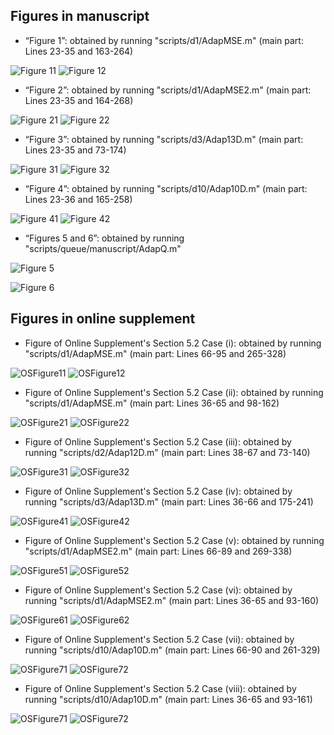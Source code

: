 ## Figures in manuscript
*   “Figure 1”: obtained by running "scripts/d1/AdapMSE.m" (main part: Lines 23-35 and 163-264)

![Figure 11](Figure1(1).png)
![Figure 12](Figure1(2).png)

*   “Figure 2”: obtained by running "scripts/d1/AdapMSE2.m" (main part: Lines 23-35 and 164-268)

![Figure 21](Figure2(1).png)
![Figure 22](Figure2(2).png)

*   “Figure 3”: obtained by running "scripts/d3/Adap13D.m" (main part: Lines 23-35 and 73-174)

![Figure 31](Figure3(1).png)
![Figure 32](Figure3(2).png)

*   “Figure 4”: obtained by running "scripts/d10/Adap10D.m" (main part: Lines 23-36 and 165-258)

![Figure 41](Figure4(1).png)
![Figure 42](Figure4(2).png)

*   “Figures 5 and 6”: obtained by running "scripts/queue/manuscript/AdapQ.m" 

![Figure 5](Figure5.png)

![Figure 6](Figure6.png)


## Figures in online supplement

*   Figure of Online Supplement's Section 5.2 Case (i): obtained by running "scripts/d1/AdapMSE.m" (main part: Lines 66-95 and 265-328)

![OSFigure11](OS52Case1(1).png)
![OSFigure12](OS52Case1(2).png)

*   Figure of Online Supplement's Section 5.2 Case (ii): obtained by running "scripts/d1/AdapMSE.m" (main part: Lines 36-65 and 98-162)

![OSFigure21](OS52Case2(1).png)
![OSFigure22](OS52Case2(2).png)

*   Figure of Online Supplement's Section 5.2 Case (iii): obtained by running "scripts/d2/Adap12D.m" (main part: Lines 38-67 and 73-140)

![OSFigure31](OS52Case3(1).png)
![OSFigure32](OS52Case3(2).png)

*   Figure of Online Supplement's Section 5.2 Case (iv): obtained by running "scripts/d3/Adap13D.m" (main part: Lines 36-66 and 175-241)

![OSFigure41](OS52Case4(1).png)
![OSFigure42](OS52Case4(2).png)

*   Figure of Online Supplement's Section 5.2 Case (v): obtained by running "scripts/d1/AdapMSE2.m" (main part: Lines 66-89 and 269-338)

![OSFigure51](OS52Case5(1).png)
![OSFigure52](OS52Case5(2).png)

*   Figure of Online Supplement's Section 5.2 Case (vi): obtained by running "scripts/d1/AdapMSE2.m" (main part: Lines 36-65 and 93-160)

![OSFigure61](OS52Case6(1).png)
![OSFigure62](OS52Case6(2).png)

*   Figure of Online Supplement's Section 5.2 Case (vii): obtained by running "scripts/d10/Adap10D.m" (main part: Lines 66-90 and 261-329)

![OSFigure71](OS52Case7(1).png)
![OSFigure72](OS52Case7(2).png)

*   Figure of Online Supplement's Section 5.2 Case (viii): obtained by running "scripts/d10/Adap10D.m" (main part: Lines 36-65 and 93-161)

![OSFigure71](OS52Case7(1).png)
![OSFigure72](OS52Case7(2).png)




